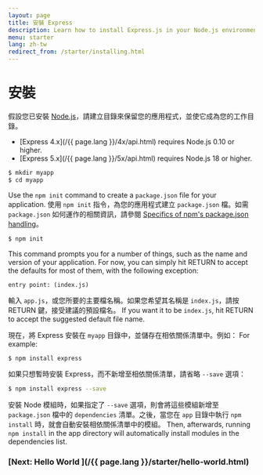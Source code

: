 ```yaml
---
layout: page
title: 安裝 Express
description: Learn how to install Express.js in your Node.js environment, including setting up your project directory and managing dependencies with npm.
menu: starter
lang: zh-tw
redirect_from: /starter/installing.html
---
```


# 安裝

假設您已安裝 [Node.js](https://nodejs.org/)，請建立目錄來保留您的應用程式，並使它成為您的工作目錄。

- [Express 4.x](/{{ page.lang }}/4x/api.html) requires Node.js 0.10 or higher.
- [Express 5.x](/{{ page.lang }}/5x/api.html) requires Node.js 18 or higher.

```bash
$ mkdir myapp
$ cd myapp
```

Use the `npm init` command to create a `package.json` file for your application.
使用 `npm init` 指令，為您的應用程式建立 `package.json` 檔。如需 `package.json` 如何運作的相關資訊，請參閱 [Specifics of npm's package.json handling](https://docs.npmjs.com/files/package.json)。

```bash
$ npm init
```

This command prompts you for a number of things, such as the name and version of your application.
For now, you can simply hit RETURN to accept the defaults for most of them, with the following exception:

```
entry point: (index.js)
```

輸入 `app.js`，或您所要的主要檔名稱。如果您希望其名稱是 `index.js`，請按 RETURN 鍵，接受建議的預設檔名。 If you want it to be `index.js`, hit RETURN to accept the suggested default file name.

現在，將 Express 安裝在 `myapp` 目錄中，並儲存在相依關係清單中。例如： For example:

```bash
$ npm install express
```

如果只想暫時安裝 Express，而不新增至相依關係清單，請省略 `--save` 選項：

```bash
$ npm install express --save
```

<div class="doc-box doc-info" markdown="1">

安裝 Node 模組時，如果指定了 `--save` 選項，則會將這些模組新增至 `package.json` 檔中的 `dependencies` 清單。之後，當您在 `app` 目錄中執行 `npm install` 時，就會自動安裝相依關係清單中的模組。
 Then, afterwards, running `npm install` in the app directory will automatically install modules in the dependencies list.
</div>

### [Next: Hello World ](/{{ page.lang }}/starter/hello-world.html)
